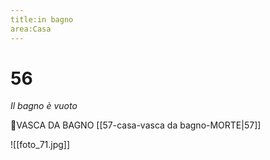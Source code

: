 ```yaml
---
title:in bagno
area:Casa
---
```

# 56
_Il bagno è vuoto_

👀VASCA DA BAGNO [[57-casa-vasca da bagno-MORTE|57]]

![[foto_71.jpg]]